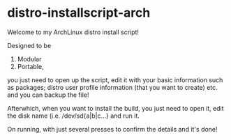 # distro-installscript-arch

Welcome to my ArchLinux distro install script!

Designed to be

  1. Modular
  2. Portable,

you just need to open up the script, edit it with your basic information such as packages; distro user profile information (that you want to create) etc. and you can backup the file! 

Afterwhich, when you want to install the build, you just need to open it, edit the disk name (i.e. /dev/sd{a|b|c...} and run it.

On running, with just several presses to confirm the details and it's done!
